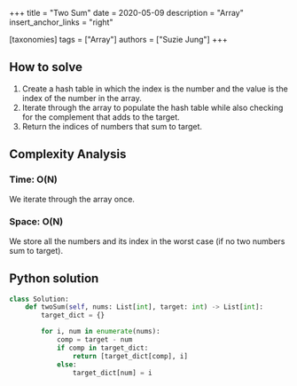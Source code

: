 +++
title = "Two Sum"
date = 2020-05-09
description = "Array"
insert_anchor_links = "right"

[taxonomies]
tags = ["Array"]
authors = ["Suzie Jung"]
+++

## How to solve

1. Create a hash table in which the index is the number and the value is the index of the number in the array.
2. Iterate through the array to populate the hash table while also checking for the complement that adds to the target.
3. Return the indices of numbers that sum to target.

## Complexity Analysis

### Time: O(N)

We iterate through the array once. 

### Space: O(N)

We store all the numbers and its index in the worst case (if no two numbers sum to target).

## Python solution

```python
class Solution:
    def twoSum(self, nums: List[int], target: int) -> List[int]:
        target_dict = {}

        for i, num in enumerate(nums):
            comp = target - num 
            if comp in target_dict: 
                return [target_dict[comp], i]
            else:
                target_dict[num] = i 
```

